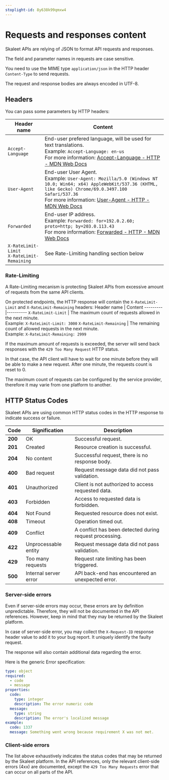 ```yaml
---
stoplight-id: 8y638k99qmxw4
---
```


# Requests and responses content

Skaleet APIs are relying of JSON to format API requests and responses.

The field and parameter names in requests are case sensitive.

You need to use the MIME type `application/json` in the HTTP header `Content-Type` to send requests.

The request and response bodies are always encoded in UTF-8.

## Headers

You can pass some parameters by HTTP headers:


Header name | Content 
---------|----------
`Accept-Language` | End-user prefered language, will be used for text translations.<br />Example: `Accept-Language: en-us`<br />For more information: [Accept-Language - HTTP - MDN Web Docs](https://developer.mozilla.org/en-US/docs/Web/HTTP/Headers/Accept-Language)
`User-Agent` | End-user User Agent.<br />Example: `User-Agent: Mozilla/5.0 (Windows NT 10.0; Win64; x64) AppleWebKit/537.36 (KHTML, like Gecko) Chrome/69.0.3497.100 Safari/537.36`<br />For more information: [User-Agent - HTTP - MDN Web Docs](https://developer.mozilla.org/en-US/docs/Web/HTTP/Headers/User-Agent)
`Forwarded` | End-user IP address.<br />Example: `Forwarded: for=192.0.2.60; proto=http; by=203.0.113.43`<br />For more information: [Forwarded - HTTP - MDN Web Docs](https://developer.mozilla.org/en-US/docs/Web/HTTP/Headers/Forwarded)
`X-RateLimit-Limit`<br />`X-RateLimit-Remaining` | See Rate-Limiting handling section below

### Rate-Limiting

A Rate-Limiting mecanism is protecting Skaleet APIs from excessive amount of requests from the same API clients.

On protected endpoints, the HTTP response will contain the `X-RateLimit-Limit` and `X-RateLimit-Remaining` headers:
Header name | Content 
---------|----------
`X-RateLimit-Limit` | The maximum count of requests allowed in the next minute.<br />Example: `X-RateLimit-Limit: 3000`
`X-RateLimit-Remaining` | The remaining count of allowed requests in the next minute.<br/>Example: `X-RateLimit-Remaining: 2999`

If the maximum amount of requests is exceeded, the server will send back responses with the `429 Too Many Request` HTTP status.

In that case, the API client will have to wait for one minute before they will be able to make a new request. After one minute, the requests count is reset to 0.

The maximum count of requests can be configured by the service provider, therefore it may varie from one platform to another.

## HTTP Status Codes

Skaleet APIs are using common HTTP status codes in the HTTP response to indicate success or failure.

| Code | Signification | Description |
|-----|-----|-----|
| **200** | OK | Successful request.
| **201** | Created | Resource creation is successful.
| **204** | No content | Successful request, there is no response body.
| **400** | Bad request | Request message data did not pass validation.
| **401** | Unauthorized | Client is not authorized to access requested data.
| **403** | Forbidden | Access to requested data is forbidden.
| **404** | Not Found | Requested resource does not exist.
| **408** | Timeout | Operation timed out.
| **409** | Conflict | A conflict has been detected during request processing.
| **422** | Unprocessable entity | Request message data did not pass validation.
| **429** | Too many requests | Request rate limiting has been triggered.
| **500** | Internal server error | API back-end has encountered an unexpected error.

### Server-side errors

Even if server-side errors may occur, these errors are by definition unpredictable. Therefore, they will not be documented in the API references. However, keep in mind that they may be returned by the Skaleet platform.

In case of server-side error, you may collect the `X-Request-ID` response header value to add it to your bug report. It uniquely identify the faulty request.

The response will also contain additional data regarding the error.

Here is the generic Error specification:

```YAML
type: object
required:
  - code
  - message
properties:
  code:
    type: integer
    description: The error numeric code
  message:
    type: string
    description: The error's localized message
example:
  code: 1337
  message: Something went wrong because requirement X was not met.
```

### Client-side errors

The list above exhaustively indicates the status codes that may be returned by the Skaleet platform. In the API references, only the relevant client-side errors (4xx) are documented, except the `429 Too Many Requests` error that can occur on all parts of the API.
